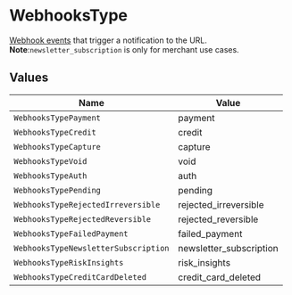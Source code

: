 # WebhooksType

[Webhook events](https://help.bolt.com/developers/guides/webhooks/#transaction-hook-types) that trigger a notification to the URL.  **Note**:`newsletter_subscription` is only for merchant use cases.



## Values

| Name                                 | Value                                |
| ------------------------------------ | ------------------------------------ |
| `WebhooksTypePayment`                | payment                              |
| `WebhooksTypeCredit`                 | credit                               |
| `WebhooksTypeCapture`                | capture                              |
| `WebhooksTypeVoid`                   | void                                 |
| `WebhooksTypeAuth`                   | auth                                 |
| `WebhooksTypePending`                | pending                              |
| `WebhooksTypeRejectedIrreversible`   | rejected_irreversible                |
| `WebhooksTypeRejectedReversible`     | rejected_reversible                  |
| `WebhooksTypeFailedPayment`          | failed_payment                       |
| `WebhooksTypeNewsletterSubscription` | newsletter_subscription              |
| `WebhooksTypeRiskInsights`           | risk_insights                        |
| `WebhooksTypeCreditCardDeleted`      | credit_card_deleted                  |